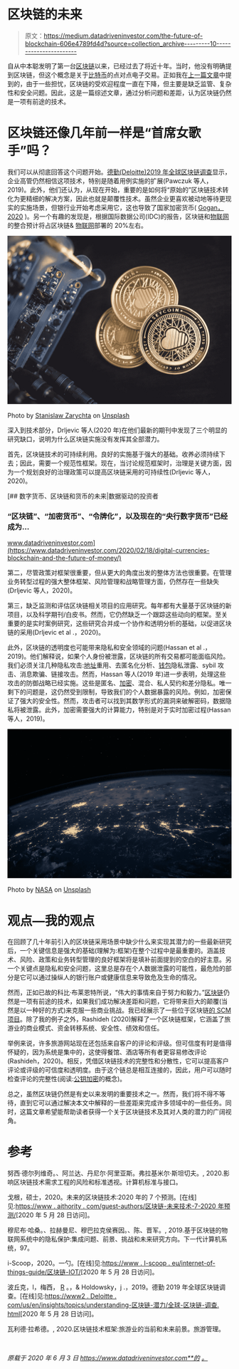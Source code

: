 # 区块链的未来

> 原文：<https://medium.datadriveninvestor.com/the-future-of-blockchain-606e4789fd4d?source=collection_archive---------10----------------------->

自从中本聪发明了第一台[区块链](https://www.datadriveninvestor.com/glossary/blockchain/)以来，已经过去了将近十年。当时，他没有明确提到区块链，但这个概念是关于[比特币](https://www.datadriveninvestor.com/glossary/bitcoin/)的点对点电子交易。正如我在[上一篇文章](https://medium.com/datadriveninvestor/the-underlying-technologies-of-blockchain-and-implementation-on-the-scm-5808df76ecd6)中提到的，由于一些担忧，区块链的受欢迎程度一直在下降，但主要是缺乏监管、复杂性和安全问题。因此，这是一篇综述文章，通过分析问题和差距，认为区块链仍然是一项有前途的技术。

# 区块链还像几年前一样是“首席女歌手”吗？

我们可以从彻底回答这个问题开始。[德勤(Deloitte)2019 年全球区块链调查](https://www2.deloitte.com/us/en/insights/topics/understanding-blockchain-potential/global-blockchain-survey.html)显示，企业高管仍然相信这项技术，特别是随着用例实施的扩展(Pawczuk 等人，2019)。此外，他们还认为，从现在开始，重要的是如何将“原始的”区块链技术转化为更精细的解决方案，因此也就是颠覆性技术。虽然企业更喜欢被动地等待更现实的实施场景，但银行业开始考虑采用它，这也导致了国家加密货币( [Gogan，2020](https://www.aithority.com/guest-authors/blockchain-technology-in-the-future-7-predictions-for-2020/) )。另一个有趣的发现是，根据国际数据公司(IDC)的报告，区块链和[物联网](https://www.datadriveninvestor.com/glossary/internet-of-things/)的整合预计将占区块链& [物联网](https://www.datadriveninvestor.com/glossary/internet-of-things/)部署的 20%左右。

![](img/5e459e85f8389b005ad89fab51298be6.png)

Photo by [Stanislaw Zarychta](https://unsplash.com/@stahooo?utm_source=unsplash&utm_medium=referral&utm_content=creditCopyText) on [Unsplash](https://unsplash.com/@stahooo?utm_source=unsplash&utm_medium=referral&utm_content=creditCopyText)

深入到技术部分，Drljevic 等人(2020 年)在他们最新的期刊中发现了三个明显的研究缺口，说明为什么区块链实施没有发挥其全部潜力。

首先，区块链技术的可持续利用。良好的实施基于强大的基础。收养必须持续下去；因此，需要一个规范性框架。现在，当讨论规范框架时，治理是关键方面，因为一个规划良好的治理政策可以提高区块链采用的可持续性(Drljevic 等人，2020)。

[](https://www.datadriveninvestor.com/2020/02/18/digital-currencies-blockchain-and-the-future-of-money/) [## 数字货币、区块链和货币的未来|数据驱动的投资者

### “区块链”、“加密货币”、“令牌化”，以及现在的“央行数字货币”已经成为…

www.datadriveninvestor.com](https://www.datadriveninvestor.com/2020/02/18/digital-currencies-blockchain-and-the-future-of-money/) 

第二，尽管政策对框架很重要，但从更大的角度出发的整体方法也很重要。在管理业务转型过程的强大整体框架、风险管理和战略管理方面，仍然存在一些缺失(Drljevic 等人，2020)。

第三，缺乏监测和评估区块链相关项目的应用研究。每年都有大量基于区块链的新项目，以及科学期刊/白皮书。然而，它仍然缺乏一个跟踪这些动向的框架。至关重要的是实时案例研究，这些研究合并成一个协作和透明分析的基础，以促进区块链的采用(Drljevic et al .，2020)。

此外，区块链的透明度也可能带来隐私和安全领域的问题(Hassan et al .，2019)。他们解释说，如果个人身份被泄露，区块链的所有交易都可能面临风险。我们必须关注几种隐私攻击:[地址](https://www.datadriveninvestor.com/glossary/address/)重用、去匿名化分析、[钱包](https://www.datadriveninvestor.com/glossary/wallet/)隐私泄露、sybil 攻击、消息欺骗、链接攻击。然而，Hassan 等人(2019 年)进一步表明，处理这些攻击的防御战略已经实施。这些是匿名、[加密](https://www.datadriveninvestor.com/glossary/encryption/)、混合、私人契约和差分隐私。唯一剩下的问题是，这仍然受到限制，导致我们的个人数据暴露的风险。例如，加密保证了强大的安全性。然而，攻击者可以找到其数学形式的漏洞来破解密码，数据隐私将被泄露。此外，加密需要强大的计算能力，特别是对于实时加密过程(Hassan 等人，2019)。

![](img/70685c9a152a51ddb6e95116ed1a892c.png)

Photo by [NASA](https://unsplash.com/@nasa?utm_source=unsplash&utm_medium=referral&utm_content=creditCopyText) on [Unsplash](https://unsplash.com/@nasa?utm_source=unsplash&utm_medium=referral&utm_content=creditCopyText)

# 观点—我的观点

在回顾了几十年前引入的区块链采用场景中缺少什么来实现其潜力的一些最新研究后，一个关键信息是强大的基础(理解为:框架)在整个过程中是最重要的。涵盖技术、风险、政策和业务转型管理的良好框架将是填补前面提到的空白的好主意。另一个关键点是隐私和安全问题，这里总是存在个人数据泄露的可能性，最危险的部分是它可以通过操纵人的银行账户或健康信息来导致危及生命的情况。

然而，正如已故的科比·布莱恩特所说，“伟大的事情来自于努力和毅力。”[区块链](https://www.datadriveninvestor.com/glossary/blockchain/)仍然是一项有前途的技术，如果我们成功解决差距和问题，它将带来巨大的颠覆(当然是以一种好的方式)来克服一些商业挑战。我已经展示了一些位于区块链[的 SCM 项目](https://medium.com/datadriveninvestor/the-underlying-technologies-of-blockchain-and-implementation-on-the-scm-5808df76ecd6)。除了我的例子之外，Rashideh (2020)解释了一个区块链框架，它涵盖了旅游业的商业模式、资金转移系统、安全性、绩效和信任。

举例来说，许多旅游网站现在还包括来自客户的评论和评级。但可信度有时是值得怀疑的，因为系统是集中的，这使得餐馆、酒店等所有者更容易修改评论(Rashideh，2020)。相反，凭借区块链技术的完整性和分散性，它可以提高客户评论或评级的可信度和透明度。由于这个链总是相互连接的，因此，用户可以随时检查评论的完整性(阅读:[公钥加密](https://www.datadriveninvestor.com/glossary/public-key-cryptography/)的概念)。

总之，虽然区块链仍然是有史以来发明的重要技术之一。然而，我们将不得不等待，直到它可以通过解决本文中解释的一些差距来完成许多领域中的一些任务。同时，这篇文章希望能帮助读者获得一个关于区块链技术及其对人类的潜力的广阔视角。

# 参考

努西·德尔列维奇。、阿兰达、丹尼尔·阿里亚斯。弗拉基米尔·斯坦切夫。, 2020.影响区块链技术需求工程的风险和标准透视。计算机标准与接口。

戈根，硕士，2020。未来的区块链技术:2020 年的 7 个预测。[在线]见:[https://www . aithority . com/guest-authors/区块链-未来技术-7-2020 年预测/](https://www.aithority.com/guest-authors/blockchain-technology-in-the-future-7-predictions-for-2020/)[2020 年 5 月 28 日访问]。

穆尼布·哈桑。、拉赫曼尼、穆巴拉克侯赛因。、陈、晋军。, 2019.基于区块链的物联网系统中的隐私保护:集成问题、前景、挑战和未来研究方向。下一代计算机系统，97。

i-Scoop，2020。一勺。[在线]见:[https://www . I-scoop . eu/internet-of-things-guide/区块链-IOT/](https://www.i-scoop.eu/internet-of-things-guide/blockchain-iot/)[2020 年 5 月 28 日访问]。

波丘克，l，梅西， [R](https://www.datadriveninvestor.com/glossary/r/) 。，& Holdowsky，j .，2019。德勤 2019 年全球区块链调查。[在线]见:[https://www2 . Deloitte . com/us/en/insights/topics/understanding-区块链-潜力/全球-区块链-调查. html](https://www2.deloitte.com/us/en/insights/topics/understanding-blockchain-potential/global-blockchain-survey.html)[2020 年 5 月 28 日访问]。

瓦利德·拉希德。, 2020.区块链技术框架:旅游业的当前和未来前景。旅游管理。

![](img/cf2d50414e1e3045ee2cf2cfc6315c66.png)

*原载于 2020 年 6 月 3 日 https://www.datadriveninvestor.com**的* [*。*](https://www.datadriveninvestor.com/2020/06/03/the-future-of-blockchain/)